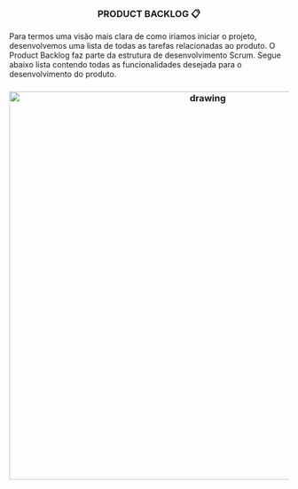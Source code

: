   <h3 align="center"> PRODUCT BACKLOG 📋 </h3>

  Para termos uma visão mais clara de como iriamos iniciar o projeto, desenvolvemos uma lista
  de todas as tarefas relacionadas ao produto.
  O Product Backlog faz parte da estrutura de desenvolvimento Scrum. 
  Segue abaixo lista contendo todas as funcionalidades desejada para o    desenvolvimento do produto. 
  <br/>
 
   <h3 align = "center">  <img src="https://i.imgur.com/mpurde9.png"   alt="drawing" width =700 </h3>
